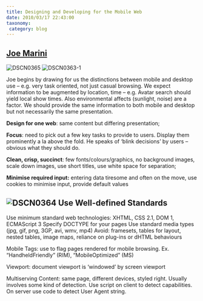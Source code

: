 ```yaml
---
title: Designing and Developing for the Mobile Web
date: 2010/03/17 22:43:00
taxonomy: 
 category: blog 
---
```


## [Joe Marini](http://www.joemarini.com/)

![DSCN0365](http://lh6.ggpht.com/_-8eBgLSYyzA/S6FbE8il0hI/AAAAAAABDfk/BfcqN3SjrtM/DSCN0365_thumb.jpg?imgmax=800) ![DSCN0363-1](http://lh6.ggpht.com/_-8eBgLSYyzA/S6FbGkgSskI/AAAAAAABDf0/lpVhbNJu8hA/DSCN0363-1_thumb%5B1%5D.jpg?imgmax=800)

Joe begins by drawing for us the distinctions between mobile and desktop use – e.g. very task oriented, not just casual browsing. We expect information to be augmented by location, time – e.g. Avatar search should yield local show times. Also environmental affects (sunlight, noise) are a factor. We should provide the same information to both mobile and desktop but not necessarily the same presentation.

**Design for one web**: same content but differing presentation;

**Focus**: need to pick out a few key tasks to provide to users. Display them prominently a la above the fold. He speaks of ‘blink decisions’ by users – obvious what they should do.

**Clean, crisp, succinct**: few fonts/colours/graphics, no background images, scale down images, use short titles, use white space for separation;

**Minimise required input:** entering data tiresome and often on the move, use cookies to minimise input, provide default values

## ![DSCN0364](http://lh3.ggpht.com/_-8eBgLSYyzA/S6FcV8r-B5I/AAAAAAABDgM/szbLM3IEbac/DSCN0364%5B4%5D.jpg?imgmax=800) Use Well-defined Standards

Use minimum standard web technologies: XHTML, CSS 2.1, DOM 1, ECMAScript 3
Specify DOCTYPE for your pages
Use standard media types (jpg, gif, png, 3GP, avi, wmv, mp4)
Avoid: framesets, tables for layout, nested tables, image maps, reliance on plug-ins or dHTML behaviours

Mobile  Tags: use to flag pages rendered for mobile browsing. Ex. “HandheldFriendly” (RIM), “MobileOptimized” (MS)

Viewport: document viewport is ‘windowed’ by screen viewport

Multiserving Content: same page, different devices, styled right. Usually involves some kind of detection. Use script on client to detect capabilities. On server use code to detect User Agent string.

